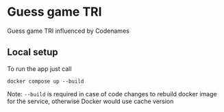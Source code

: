 # Guess game TRI

Guess game TRI influenced by Codenames

## Local setup

To run the app just call

```shell
docker compose up --build
```

Note: `--build` is required in case of code changes to rebuild docker image for the service,
otherwise Docker would use cache version   